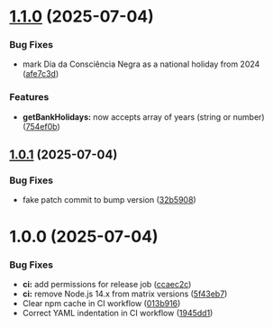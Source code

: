 # [1.1.0](https://github.com/Gitarcitano/febraban-bank-holidays/compare/v1.0.1...v1.1.0) (2025-07-04)


### Bug Fixes

* mark Dia da Consciência Negra as a national holiday from 2024 ([afe7c3d](https://github.com/Gitarcitano/febraban-bank-holidays/commit/afe7c3d27b22c447262d794acfd5a7c09ad8f5d9))


### Features

* **getBankHolidays:** now accepts array of years (string or number) ([754ef0b](https://github.com/Gitarcitano/febraban-bank-holidays/commit/754ef0ba4c1f8002e86d1d5d9b074419389f82de))

## [1.0.1](https://github.com/Gitarcitano/febraban-bank-holidays/compare/v1.0.0...v1.0.1) (2025-07-04)


### Bug Fixes

* fake patch commit to bump version ([32b5908](https://github.com/Gitarcitano/febraban-bank-holidays/commit/32b59089fb932d9c9b46b5fef07e9a4db3445a32))

# 1.0.0 (2025-07-04)


### Bug Fixes

* **ci:** add permissions for release job ([ccaec2c](https://github.com/Gitarcitano/febraban-bank-holidays/commit/ccaec2ce5553e82d4bf282c04ee2b7519f24eda6))
* **ci:** remove Node.js 14.x from matrix versions ([5f43eb7](https://github.com/Gitarcitano/febraban-bank-holidays/commit/5f43eb76f7d12c74aa8812faae8ca76e3c2b0536))
* Clear npm cache in CI workflow ([013b916](https://github.com/Gitarcitano/febraban-bank-holidays/commit/013b9162205c54b8460f80cf235949f95792de6c))
* Correct YAML indentation in CI workflow ([1945dd1](https://github.com/Gitarcitano/febraban-bank-holidays/commit/1945dd19d9d423977d2de0587fbccb9ce2ebbe58))
